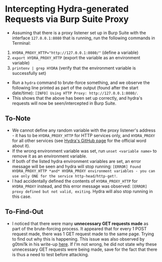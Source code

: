 # Intercepting Hydra-generated Requests via Burp Suite Proxy

* Assuming that there is a proxy listener set up in Burp Suite with the interface `127.0.0.1:8080` that is running, run the following commands in Terminal:
1. `HYDRA_PROXY_HTTP="http://127.0.0.1:8080/"` (define a variable)
2. `export HYDRA_PROXY_HTTP` (export the variable as an environment variable)
3. `printenv | grep HYDRA` (verify that the environment variable is successfully set)
* Run a `hydra` command to brute-force something, and we observe the following line printed as part of the output (found after the start date/time): `[INFO] Using HTTP Proxy: http://127.0.0.1:8080/`.
* This shows that the above has been set up correctly, and hydra's requests will now be seen/intercepted in Burp Suite.

## To-Note ##
* We cannot define any random variable with the proxy listener's address - it has to be `HYDRA_PROXY_HTTP` for HTTP services only, and `HYDRA_PROXY` for all other services (see [Hydra's GitHub page](https://github.com/vanhauser-thc/thc-hydra) for the official word about it).
* If the wrong environment variable was set, run `unset <variable name>` to remove it as an environment variable.
* If both of the listed hydra environment variables are set, an error message will be seen and hydra will stop running: `[ERROR] Found HYDRA_PROXY_HTTP *and* HYDRA_PROXY environment variables - you can use only ONE for the service http-head/http-get!`.
* I had accidentally defined the contents of `HYDRA_PROXY_HTTP` for `HYDRA_PROXY` instead, and this error message was observed: `[ERROR] proxy defined but not valid, exiting`. Hydra will also stop running in this case.

## To-Find-Out ##
* I noticed that there were many **unnecessary GET requests made** as part of the brute-forcing process. It appeared that for every 1 POST request made, there was 1 GET request made to the same page. Trying to find out why this is happening. This issue was also observed by g0tmi1k in his write-up [here](https://blog.g0tmi1k.com/dvwa/login/). If I'm not wrong, he did not state why these unnecessary GET requests were being made, save for the fact that there is thus a need to test before attacking.